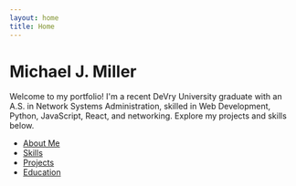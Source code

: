 ```yaml
---
layout: home
title: Home
---
```


# Michael J. Miller

Welcome to my portfolio! I'm a recent DeVry University graduate with an A.S. in Network Systems Administration, skilled in Web Development, Python, JavaScript, React, and networking. Explore my projects and skills below.

- [About Me](/about)
- [Skills](/skills)
- [Projects](/projects)
- [Education](/education)